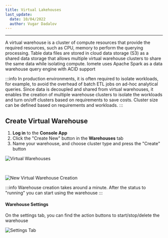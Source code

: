 ```yaml
---
title: Virtual Lakehouses
last_update:
  date: 10/04/2022
  author: Vugar Dadalov
---
```


<!-- <head>
  <title>Virtual Lakehouses</title>
  <meta
    name="description"
    content="Virtual Lakehouses"
  />
</head> -->

___

A virtual warehouse is a cluster of compute resources that provide the required resources, such as CPU, memory to perform the querying processing. Table data files are stored in cloud data storage (S3) as a shared data storage that allows multiple virtual warehouse clusters to share the same data while isolating compute. Iomete uses Apache Spark as a data warehouse query engine with ACID support

:::info
In production environments, it is often required to isolate workloads, for example, to avoid the overhead of batch ETL jobs on ad-hoc analytical queries. Since data is decoupled and shared from virtual warehouses, it enables the creation of multiple warehouse clusters to isolate the workloads and turn on/off clusters based on requirements to save costs. Cluster size can be defined based on requirements and workloads.
:::

## Create Virtual Warehouse

1.  **Log in** to the **Console App**
2. Click the "Create New" button in the **Warehouses** tab
3. Name your warehouse, and choose cluster type and press the  "Create" button

![Virtual Warehouses](/img/user-guide/create-lakehouse.png)

<br/>

![New Virtual Warehouse Creation](/img/user-guide/lakehouse-create-form.png)

:::info
Warehouse creation takes around a minute. After the status to \"running\" you can start using the warehouse
:::

#### Warehouse Settings

On the settings tab, you can find the action buttons to start/stop/delete the warehouse

![Settings Tab](/img/user-guide/lakehouse-view.png)